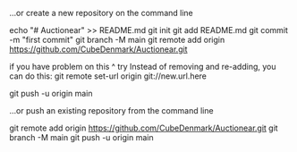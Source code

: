 …or create a new repository on the command line

echo "# Auctionear" >> README.md
git init
git add README.md
git commit -m "first commit"
git branch -M main
git remote add origin https://github.com/CubeDenmark/Auctionear.git

if you have problem on this ^ try
Instead of removing and re-adding, you can do this:
git remote set-url origin git://new.url.here

git push -u origin main



…or push an existing repository from the command line

git remote add origin https://github.com/CubeDenmark/Auctionear.git
git branch -M main
git push -u origin main